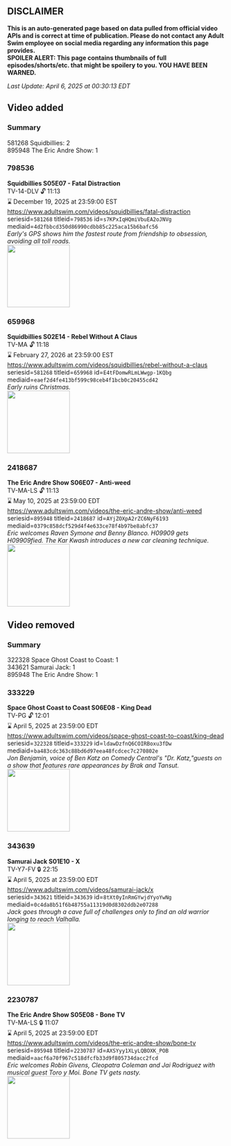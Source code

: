 ## DISCLAIMER
**This is an auto-generated page based on data pulled from official video APIs and is correct at time of publication. Please do not contact any Adult Swim employee on social media regarding any information this page provides.**  
**SPOILER ALERT: This page contains thumbnails of full episodes/shorts/etc. that might be spoilery to you. YOU HAVE BEEN WARNED.**  

_Last Update: April 6, 2025 at 00:30:13 EDT_
## Video added
### Summary
581268 Squidbillies: 2  
895948 The Eric Andre Show: 1  
### 798536
**Squidbillies S05E07 - Fatal Distraction**  
TV-14-DLV 🔓 11:13  
⌛ December 19, 2025 at 23:59:00 EST  
https://www.adultswim.com/videos/squidbillies/fatal-distraction  
seriesid=`581268` titleid=`798536` id=`s7KPxIqHQmiVbuEA2oJNVg` mediaid=`4d2fbbcd350d86990cdbb85c225aca15b6bafc56`  
_Early's GPS shows him the fastest route from friendship to obsession, avoiding all toll roads._  
<a href="https://media.cdn.adultswim.com/uploads/20200413/thumbnails/2_204131319476-squidbillies_058_dst_cid-WJU3.jpg"><img src="https://media.cdn.adultswim.com/uploads/20200413/thumbnails/2_204131319476-squidbillies_058_dst_cid-WJU3.jpg" height="144px" /></a>
### 659968
**Squidbillies S02E14 - Rebel Without A Claus**  
TV-MA 🔓 11:18  
⌛ February 27, 2026 at 23:59:00 EST  
https://www.adultswim.com/videos/squidbillies/rebel-without-a-claus  
seriesid=`581268` titleid=`659968` id=`E4tFDomwRLmLWwgp-1KQbg` mediaid=`eaef2d4fe413bf599c98ceb4f1bcb0c20455cd42`  
_Early ruins Christmas._  
<a href="https://media.cdn.adultswim.com/uploads/20200413/thumbnails/2_204131117471-squidbillies_020.jpg"><img src="https://media.cdn.adultswim.com/uploads/20200413/thumbnails/2_204131117471-squidbillies_020.jpg" height="144px" /></a>
### 2418687
**The Eric Andre Show S06E07 - Anti-weed**  
TV-MA-LS 🔓 11:13  
⌛ May 10, 2025 at 23:59:00 EDT  
https://www.adultswim.com/videos/the-eric-andre-show/anti-weed  
seriesid=`895948` titleid=`2418687` id=`AYjZOXpA2rZC6NyF6193` mediaid=`0379c858dcf529d4f4e633ce78f4b97be8abfc37`  
_Eric welcomes Raven Symone and Benny Blanco. H09909 gets H09909fied. The Kar Kwash introduces a new car cleaning technique._  
<a href="https://media.cdn.adultswim.com/uploads/20230705/thumbnails/2_23751456152-EAAntiWeed.png"><img src="https://media.cdn.adultswim.com/uploads/20230705/thumbnails/2_23751456152-EAAntiWeed.png" height="144px" /></a>
## Video removed
### Summary
322328 Space Ghost Coast to Coast: 1  
343621 Samurai Jack: 1  
895948 The Eric Andre Show: 1  
### 333229
**Space Ghost Coast to Coast S06E08 - King Dead**  
TV-PG 🔓 12:01  
⌛ April 5, 2025 at 23:59:00 EDT  
https://www.adultswim.com/videos/space-ghost-coast-to-coast/king-dead  
seriesid=`322328` titleid=`333229` id=`ldawDzfnQ6COIRBoxu3fDw` mediaid=`ba483cdc363c88bd6d97eea48fcdcec7c270802e`  
_Jon Benjamin, voice of Ben Katz on Comedy Central's "Dr. Katz,"guests on a show that features rare appearances by Brak and Tansut._  
<a href="https://media.cdn.adultswim.com/uploads/20200420/thumbnails/2_20420115384-sgc2c_9909_dst_cid-9156745.jpg"><img src="https://media.cdn.adultswim.com/uploads/20200420/thumbnails/2_20420115384-sgc2c_9909_dst_cid-9156745.jpg" height="144px" /></a>
### 343639
**Samurai Jack S01E10 - X**  
TV-Y7-FV 🔒 22:15  
⌛ April 5, 2025 at 23:59:00 EDT  
https://www.adultswim.com/videos/samurai-jack/x  
seriesid=`343621` titleid=`343639` id=`8tXt0yInRmGYwjdYyoYwNg` mediaid=`0c4da8b51f6b48755a11319d0d8302ddb2e07288`  
_Jack goes through a cave full of challenges only to find an old warrior longing to reach Valhalla._  
<a href="https://media.cdn.adultswim.com/uploads/20200406/thumbnails/2_20461333521-samjack_010.jpg"><img src="https://media.cdn.adultswim.com/uploads/20200406/thumbnails/2_20461333521-samjack_010.jpg" height="144px" /></a>
### 2230787
**The Eric Andre Show S05E08 - Bone TV**  
TV-MA-LS 🔒 11:07  
⌛ April 5, 2025 at 23:59:00 EDT  
https://www.adultswim.com/videos/the-eric-andre-show/bone-tv  
seriesid=`895948` titleid=`2230787` id=`AXSYyy1XLyLQBOXK_POB` mediaid=`aacf6a70f967c518dfcfb33d9f805734dacc2fcd`  
_Eric welcomes Robin Givens, Cleopatra Coleman and Jai Rodriguez with musical guest Toro y Moi. Bone TV gets nasty._  
<a href="https://media.cdn.adultswim.com/uploads/20200916/thumbnails/2_209161721227-ericandre_508_dup-20200914.jpg"><img src="https://media.cdn.adultswim.com/uploads/20200916/thumbnails/2_209161721227-ericandre_508_dup-20200914.jpg" height="144px" /></a>

